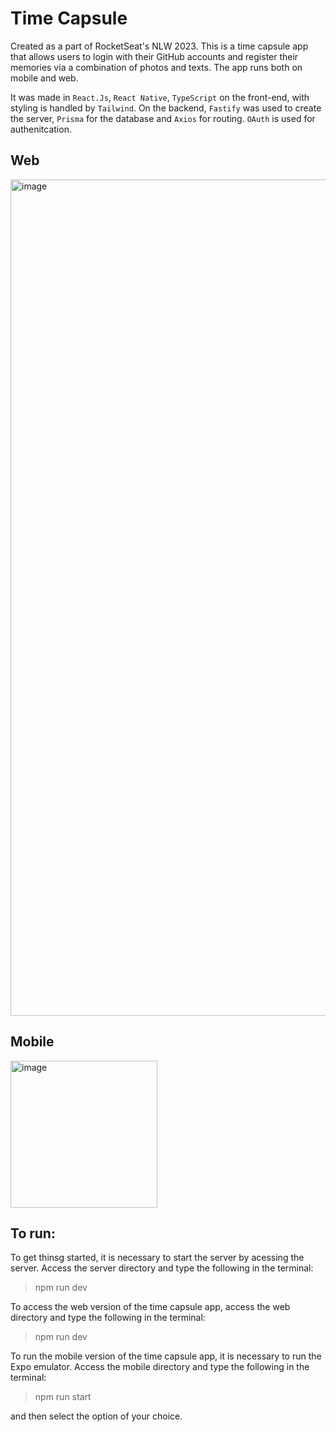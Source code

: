 # Time Capsule
Created as a part of RocketSeat's NLW 2023. This is a time capsule app that allows users to login with their GitHub accounts and register their memories via a combination of photos and texts. 
The app runs both on mobile and web. 

It was made in `React.Js`, `React Native`, `TypeScript` on the front-end, with styling is handled by `Tailwind`. On the backend, `Fastify` was used to create the server, `Prisma` for the database and `Axios` for routing. `OAuth` is used for authenitcation.

## Web
<img width="1338" alt="image" src="https://github.com/FaraiB/timecapsule/assets/35715220/658206cf-55f9-418e-b214-c484eef07c7a">

## Mobile
<img width="235" alt="image" src="https://github.com/FaraiB/timecapsule/assets/35715220/6a7cf791-5428-4691-990c-8b0d618f3323">

## To run:

 To get thinsg started, it is necessary to start the server by acessing the server. Access the server directory and type the following in the terminal:
 
 >npm run dev
 
 To access the web version of the time capsule app, access the web directory and type the following in the terminal:
 
 >npm run dev
 
 To run the mobile version of the time capsule app, it is necessary to run the Expo emulator. Access the mobile directory and type the following in the terminal: 
 
 >npm run start
 
 and then select the option of your choice. 

